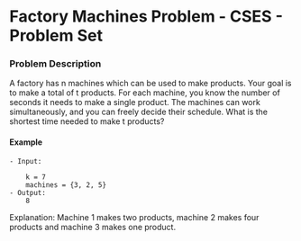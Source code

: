 # Factory Machines Problem - CSES - Problem Set

### Problem Description

A factory has n machines which can be used to make products. Your goal is to make a total of t products.
For each machine, you know the number of seconds it needs to make a single product. The machines can work simultaneously, and you can freely decide their schedule.
What is the shortest time needed to make t products?

#### Example
    - Input:

        k = 7
        machines = {3, 2, 5}
    - Output:
        8
Explanation: Machine 1 makes two products, machine 2 makes four products and machine 3 makes one product.